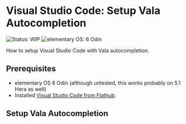 # Visual Studio Code: Setup Vala Autocompletion

![Status: WIP](https://img.shields.io/badge/status-wip-ff3130)
![elementary OS: 6 Odin](https://img.shields.io/badge/elementary%C2%A0OS-6%20Odin-007aff)

How to setup Visual Studio Code with Vala autocompletion.

## Prerequisites

- elementary OS 6 Odin (although untested, this works probably on 5.1 Hera as well)
- Installed [Visual Studio Code from Flathub](https://flathub.org/apps/details/com.visualstudio.code).
    
## Setup Vala Autocompletion

